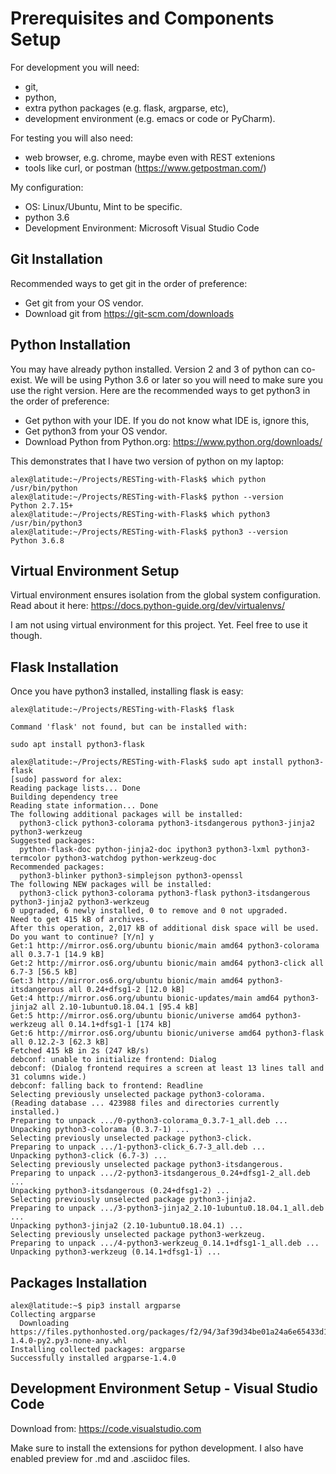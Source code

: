# Prerequisites and Components Setup

For development you will need:

* git, 
* python,
* extra python packages (e.g. flask, argparse, etc),
* development environment (e.g. emacs or code or PyCharm).

For testing you will also need:

* web browser, e.g. chrome, maybe even with REST extenions
* tools like curl, or postman (https://www.getpostman.com/)

My configuration:

* OS: Linux/Ubuntu, Mint to be specific.
* python 3.6
* Development Environment: Microsoft Visual Studio Code

## Git Installation

Recommended ways to get git in the order of preference:

* Get git from your OS vendor.
* Download git from https://git-scm.com/downloads 

## Python Installation

You may have already python installed.  Version 2 and 3 of python can co-exist.
We will be using Python 3.6 or later so you will need to make sure you use the
right version. Here are the recommended ways to get python3 in the order of
preference:

* Get python with your IDE.  If you do not know what IDE is, ignore this,
* Get python3 from your OS vendor.
* Download Python from Python.org: https://www.python.org/downloads/

This demonstrates that I have two version of python on my laptop:

```
alex@latitude:~/Projects/RESTing-with-Flask$ which python
/usr/bin/python
alex@latitude:~/Projects/RESTing-with-Flask$ python --version
Python 2.7.15+
alex@latitude:~/Projects/RESTing-with-Flask$ which python3
/usr/bin/python3
alex@latitude:~/Projects/RESTing-with-Flask$ python3 --version
Python 3.6.8
```

## Virtual Environment Setup

Virtual environment ensures isolation from the global system configuration.
Read about it here: https://docs.python-guide.org/dev/virtualenvs/

I am not using virtual environment for this project.  Yet. Feel free to use it
though.

## Flask Installation

Once you have python3 installed, installing flask is easy:

```
alex@latitude:~/Projects/RESTing-with-Flask$ flask

Command 'flask' not found, but can be installed with:

sudo apt install python3-flask

alex@latitude:~/Projects/RESTing-with-Flask$ sudo apt install python3-flask
[sudo] password for alex:
Reading package lists... Done
Building dependency tree
Reading state information... Done
The following additional packages will be installed:
  python3-click python3-colorama python3-itsdangerous python3-jinja2 python3-werkzeug
Suggested packages:
  python-flask-doc python-jinja2-doc ipython3 python3-lxml python3-termcolor python3-watchdog python-werkzeug-doc
Recommended packages:
  python3-blinker python3-simplejson python3-openssl
The following NEW packages will be installed:
  python3-click python3-colorama python3-flask python3-itsdangerous python3-jinja2 python3-werkzeug
0 upgraded, 6 newly installed, 0 to remove and 0 not upgraded.
Need to get 415 kB of archives.
After this operation, 2,017 kB of additional disk space will be used.
Do you want to continue? [Y/n] y
Get:1 http://mirror.os6.org/ubuntu bionic/main amd64 python3-colorama all 0.3.7-1 [14.9 kB]
Get:2 http://mirror.os6.org/ubuntu bionic/main amd64 python3-click all 6.7-3 [56.5 kB]
Get:3 http://mirror.os6.org/ubuntu bionic/main amd64 python3-itsdangerous all 0.24+dfsg1-2 [12.0 kB]
Get:4 http://mirror.os6.org/ubuntu bionic-updates/main amd64 python3-jinja2 all 2.10-1ubuntu0.18.04.1 [95.4 kB]
Get:5 http://mirror.os6.org/ubuntu bionic/universe amd64 python3-werkzeug all 0.14.1+dfsg1-1 [174 kB]
Get:6 http://mirror.os6.org/ubuntu bionic/universe amd64 python3-flask all 0.12.2-3 [62.3 kB]
Fetched 415 kB in 2s (247 kB/s)
debconf: unable to initialize frontend: Dialog
debconf: (Dialog frontend requires a screen at least 13 lines tall and 31 columns wide.)
debconf: falling back to frontend: Readline
Selecting previously unselected package python3-colorama.
(Reading database ... 423988 files and directories currently installed.)
Preparing to unpack .../0-python3-colorama_0.3.7-1_all.deb ...
Unpacking python3-colorama (0.3.7-1) ...
Selecting previously unselected package python3-click.
Preparing to unpack .../1-python3-click_6.7-3_all.deb ...
Unpacking python3-click (6.7-3) ...
Selecting previously unselected package python3-itsdangerous.
Preparing to unpack .../2-python3-itsdangerous_0.24+dfsg1-2_all.deb ...
Unpacking python3-itsdangerous (0.24+dfsg1-2) ...
Selecting previously unselected package python3-jinja2.
Preparing to unpack .../3-python3-jinja2_2.10-1ubuntu0.18.04.1_all.deb ...
Unpacking python3-jinja2 (2.10-1ubuntu0.18.04.1) ...
Selecting previously unselected package python3-werkzeug.
Preparing to unpack .../4-python3-werkzeug_0.14.1+dfsg1-1_all.deb ...
Unpacking python3-werkzeug (0.14.1+dfsg1-1) ...
```

## Packages Installation

```
alex@latitude:~$ pip3 install argparse
Collecting argparse
  Downloading https://files.pythonhosted.org/packages/f2/94/3af39d34be01a24a6e65433d19e107099374224905f1e0cc6bbe1fd22a2f/argparse-1.4.0-py2.py3-none-any.whl
Installing collected packages: argparse
Successfully installed argparse-1.4.0
```

## Development Environment Setup - Visual Studio Code

Download from: https://code.visualstudio.com

Make sure to install the extensions for python development.  I also have
enabled preview for .md and .asciidoc files.

